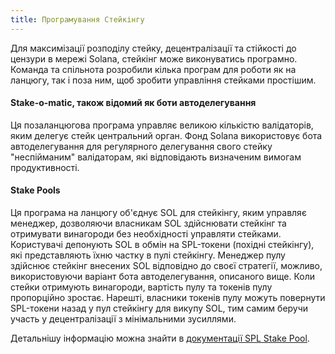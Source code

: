 ```yaml
---
title: Програмування Стейкінгу
---
```


Для максимізації розподілу стейку, децентралізації та стійкості до цензури в
мережі Solana, стейкінг може виконуватись програмно. Команда та спільнота
розробили кілька програм для роботи як на ланцюгу, так і поза ним, щоб зробити
управління стейками простішим.

#### Stake-o-matic, також відомий як боти автоделегування

Ця позаланцюгова програма управляє великою кількістю валідаторів, яким делегує
стейк центральний орган. Фонд Solana використовує бота автоделегування для
регулярного делегування свого стейку "неспійманим" валідаторам, які відповідають
визначеним вимогам продуктивності.

#### Stake Pools

Ця програма на ланцюгу об'єднує SOL для стейкінгу, яким управляє менеджер,
дозволяючи власникам SOL здійснювати стейкінг та отримувати винагороди без
необхідності управляти стейками. Користувачі депонують SOL в обмін на SPL-токени
(похідні стейкінгу), які представляють їхню частку в пулі стейкінгу. Менеджер
пулу здійснює стейкінг внесених SOL відповідно до своєї стратегії, можливо,
використовуючи варіант бота автоделегування, описаного вище. Коли стейки
отримують винагороди, вартість пулу та токенів пулу пропорційно зростає.
Нарешті, власники токенів пулу можуть повернути SPL-токени назад у пул стейкінгу
для викупу SOL, тим самим беручи участь у децентралізації з мінімальними
зусиллями.

Детальнішу інформацію можна знайти в
[документації SPL Stake Pool](https://spl.solana.com/stake-pool).
